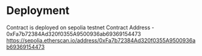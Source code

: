 # Deployment
Contract is deployed on sepolia testnet 
Contract Address - 0xFa7b72384Ad320f0355A9500936ab69369154473
https://sepolia.etherscan.io/address/0xFa7b72384Ad320f0355A9500936ab69369154473
